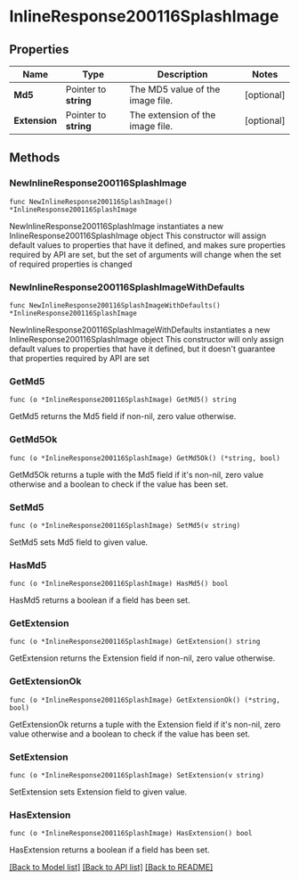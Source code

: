 # InlineResponse200116SplashImage

## Properties

Name | Type | Description | Notes
------------ | ------------- | ------------- | -------------
**Md5** | Pointer to **string** | The MD5 value of the image file. | [optional] 
**Extension** | Pointer to **string** | The extension of the image file. | [optional] 

## Methods

### NewInlineResponse200116SplashImage

`func NewInlineResponse200116SplashImage() *InlineResponse200116SplashImage`

NewInlineResponse200116SplashImage instantiates a new InlineResponse200116SplashImage object
This constructor will assign default values to properties that have it defined,
and makes sure properties required by API are set, but the set of arguments
will change when the set of required properties is changed

### NewInlineResponse200116SplashImageWithDefaults

`func NewInlineResponse200116SplashImageWithDefaults() *InlineResponse200116SplashImage`

NewInlineResponse200116SplashImageWithDefaults instantiates a new InlineResponse200116SplashImage object
This constructor will only assign default values to properties that have it defined,
but it doesn't guarantee that properties required by API are set

### GetMd5

`func (o *InlineResponse200116SplashImage) GetMd5() string`

GetMd5 returns the Md5 field if non-nil, zero value otherwise.

### GetMd5Ok

`func (o *InlineResponse200116SplashImage) GetMd5Ok() (*string, bool)`

GetMd5Ok returns a tuple with the Md5 field if it's non-nil, zero value otherwise
and a boolean to check if the value has been set.

### SetMd5

`func (o *InlineResponse200116SplashImage) SetMd5(v string)`

SetMd5 sets Md5 field to given value.

### HasMd5

`func (o *InlineResponse200116SplashImage) HasMd5() bool`

HasMd5 returns a boolean if a field has been set.

### GetExtension

`func (o *InlineResponse200116SplashImage) GetExtension() string`

GetExtension returns the Extension field if non-nil, zero value otherwise.

### GetExtensionOk

`func (o *InlineResponse200116SplashImage) GetExtensionOk() (*string, bool)`

GetExtensionOk returns a tuple with the Extension field if it's non-nil, zero value otherwise
and a boolean to check if the value has been set.

### SetExtension

`func (o *InlineResponse200116SplashImage) SetExtension(v string)`

SetExtension sets Extension field to given value.

### HasExtension

`func (o *InlineResponse200116SplashImage) HasExtension() bool`

HasExtension returns a boolean if a field has been set.


[[Back to Model list]](../README.md#documentation-for-models) [[Back to API list]](../README.md#documentation-for-api-endpoints) [[Back to README]](../README.md)


